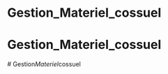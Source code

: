 # Gestion_Materiel_cossuel
# Gestion_Materiel_cossuel
#   G e s t i o n _ M a t e r i e l _ c o s s u e l  
 